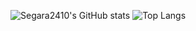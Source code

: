![Segara2410's GitHub stats](https://github-readme-stats.vercel.app/api?username=segara2410&hide=stars&show_icons=true&title_color=fff&icon_color=79ff97&text_color=9f9f9f&bg_color=151515)
![Top Langs](https://github-readme-stats.vercel.app/api/top-langs/?username=segara2410&layout=compact&title_color=fff&icon_color=79ff97&text_color=9f9f9f&bg_color=151515)
